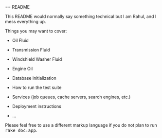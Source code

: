 == README

This README would normally say something technical but I am Rahul, and I mess everything up.

Things you may want to cover:

* Oil Fluid

* Transmission Fluid

* Windshield Washer Fluid

* Engine Oil

* Database initialization

* How to run the test suite

* Services (job queues, cache servers, search engines, etc.)

* Deployment instructions

* ...


Please feel free to use a different markup language if you do not plan to run
<tt>rake doc:app</tt>.
